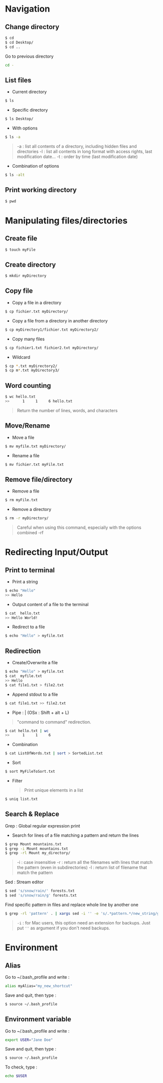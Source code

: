 # Navigation
## Change directory
```bash
$ cd 
$ cd Desktop/
$ cd ..
```
Go to previous directory
```bash
cd -
```
## List files 
- Current directory
```bash 
$ ls
```
- Specific directory 
```bash 
$ ls Desktop/
```
- With options
```bash
$ ls -a
```
> -a : list all contents of a directory, including hidden files and directories
> -l : list all contents in long format with access rights, last modification date...
> -t : order by time (last modification date)

- Combination of options 
```bash
$ ls -alt
```
## Print working directory
```bash
$ pwd
```

# Manipulating files/directories
## Create file
```bash
$ touch myFile
```
## Create directory
```bash
$ mkdir myDirectory
```
## Copy file
- Copy a file in a directory
```bash
$ cp fichier.txt myDirectory/
```
- Copy a file from a directory in another directory
```bash
$ cp myDirectory1/fichier.txt myDirectory2/
```
- Copy many files 
```bash
$ cp fichier1.txt fichier2.txt myDirectory/
```
- Wildcard
```bash
$ cp *.txt myDirectory2/
$ cp m*.txt myDirectory3/
```
## Word counting
```bash
$ wc hello.txt
>>      1     1     6 hello.txt
```
> Return the number of lines, words, and characters
## Move/Rename
- Move a file 
```bash
$ mv myfile.txt myDirectory/
```
- Rename a file
```bash
$ mv fichier.txt myFile.txt
```

## Remove file/directory
- Remove a file 
```bash
$ rm myFile.txt
```
- Remove a directory 
```bash
$ rm -r myDirectory/
```  
> Careful when using this command, especially with the options combined -rf

# Redirecting Input/Output

## Print to terminal
- Print a string
```bash
$ echo "Hello"
>> Hello
``` 
- Output content of a file to the terminal 
```bash
$ cat  hello.txt
>> Hello World!
``` 
- Redirect to a file 
```bash
$ echo "Hello" > myfile.txt
``` 
## Redirection
- Create/Overwrite a file
```bash
$ echo "Hello" > myfile.txt
$ cat  myfile.txt
>> Hello
$ cat file1.txt > file2.txt
``` 

- Append stdout to a file
```bash
$ cat file1.txt >> file2.txt
```  

- Pipe : | (OSx : Shift + alt + L)
> "command to command" redirection.
```bash
$ cat hello.txt | wc
>>      1     1     6 
```
- Combination
```bash
$ cat ListOfWords.txt | sort > SortedList.txt
```
- Sort
```bash
$ sort MyFileToSort.txt
```
- Filter
	>Print unique elements in a list 
```bash
$ uniq list.txt
```
## Search & Replace
Grep : Global regular expression print
- Search for lines of a file matching a pattern and return the lines
```bash
$ grep Mount mountains.txt
$ grep -i Mount mountains.txt
$ grep -rl Mount my_directory/
```
> -i : case insensitive 
> -r : return all the filenames with lines that match the pattern (even in subdirectories)
> -l : return list of filename that match the pattern

Sed : Stream editor 
```bash
$ sed 's/snow/rain/' forests.txt
$ sed 's/snow/rain/g' forests.txt
```
Find specific pattern in files and replace whole line by another one
```bash
$ grep -rl 'pattern' . | xargs sed -i '' -e 's/.*pattern.*/new_string/g'
```
> `-i` : for Mac users, this option need an extension for backups. Just put  `''` as argument if you don't need backups.
# Environment
## Alias
Go to ~/.bash_profile and write : 
```bash
alias myAlias="my_new_shortcut"
```
Save and quit, then type : 
```bash
$ source ~/.bash_profile
```
## Environment variable
Go to ~/.bash_profile and write : 
```bash
export USER="Jane Doe"
```
Save and quit, then type : 
```bash
$ source ~/.bash_profile
```
To check, type : 
```bash
echo $USER
```

<!--stackedit_data:
eyJoaXN0b3J5IjpbMTAwMjU0MjQyLC0xMjQxNjc3NzQ3LDE3MD
AyNDYwOTQsLTIwNTIxMzUxNzksMTk0MTg3Mzg4NSwtMTcwMzEz
ODI3MiwxMjI1MDQyNzEwLC0xMDczNTU1MzIzLC0xMTIxNzI0Mj
AyLC02NTMzMTUwOTYsMTc3OTQ0NTUwNSwyMTIwMjg1MTIwLC0x
NjEyNDg5MjYyLDE1NTUzNDgwMzgsNzA0NzQ1MjgxLDIxNDA2OT
A4MTgsLTE2NzUyMTg1NjIsMTAzODU5NjE3LC05ODI4MTcwNTIs
LTEzMTI3NjYzODRdfQ==
-->